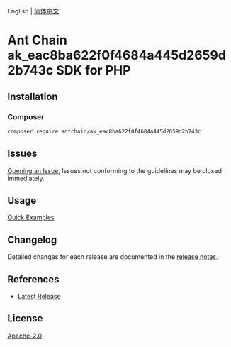 English | [简体中文](README-CN.md)

# Ant Chain ak_eac8ba622f0f4684a445d2659d2b743c SDK for PHP

## Installation

### Composer

```bash
composer require antchain/ak_eac8ba622f0f4684a445d2659d2b743c
```

## Issues

[Opening an Issue](https://github.com/alipay/antchain-openapi-prod-sdk/issues/new), Issues not conforming to the guidelines may be closed immediately.

## Usage

[Quick Examples](https://github.com/alipay/antchain-openapi-prod-sdk/blob/master/docs/0-Examples-EN.md#quick-examples)

## Changelog

Detailed changes for each release are documented in the [release notes](./ChangeLog.txt).

## References

* [Latest Release](https://github.com/antchain-openapi-sdk-php)

## License

[Apache-2.0](http://www.apache.org/licenses/LICENSE-2.0)
